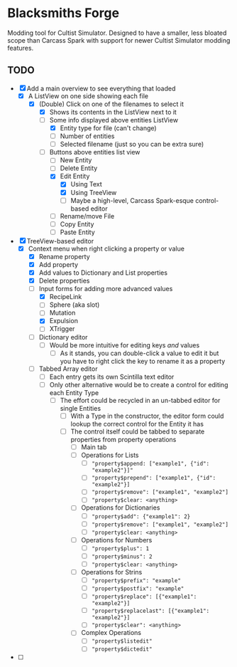 # Blacksmiths Forge

Modding tool for Cultist Simulator. 
Designed to have a smaller, less bloated scope than Carcass Spark with support for newer Cultist Simulator modding features. 


## TODO

- [x] Add a main overview to see everything that loaded
	- [x] A ListView on one side showing each file
		- [x] (Double) Click on one of the filenames to select it
			- [x] Shows its contents in the ListView next to it
			- [ ] Some info displayed above entities ListView
				- [x] Entity type for file (can't change)
				- [ ] Number of entities
				- [ ] Selected filename (just so you can be extra sure)
			- [ ] Buttons above entities list view
				- [ ] New Entity
				- [ ] Delete Entity
				- [x] Edit Entity
					- [x] Using Text
					- [x] Using TreeView
					- [ ] Maybe a high-level, Carcass Spark-esque control-based editor
				- [ ] Rename/move File
				- [ ] Copy Entity
				- [ ] Paste Entity
- [x] TreeView-based editor
	- [x] Context menu when right clicking a property or value
		- [x] Rename property
		- [x] Add property
		- [x] Add values to Dictionary and List properties
		- [x] Delete properties
		- [ ] Input forms for adding more advanced values
			- [x] RecipeLink
			- [ ] Sphere (aka slot)
			- [ ] Mutation
			- [x] Expulsion
			- [ ] XTrigger
		- [ ] Dictionary editor
			- [ ] Would be more intuitive for editing keys *and* values
				- [ ] As it stands, you can double-click a value to edit it but you have to right click the key to rename it as a property
		- [ ] Tabbed Array editor
			- [ ] Each entry gets its own Scintilla text editor
			- [ ] Only other alternative would be to create a control for editing each Entity Type
				- [ ] The effort could be recycled in an un-tabbed editor for single Entities
					- [ ] With a Type in the constructor, the editor form could lookup the correct control for the Entity it has
					- [ ] The control itself could be tabbed to separate properties from property operations
						- [ ] Main tab
						- [ ] Operations for Lists
							- [ ] `"property$append: ["example1", {"id": "example2"}]"`
							- [ ] `"property$prepend": ["example1", {"id": "example2"}]`
							- [ ] `"property$remove": ["example1", "example2"]`
							- [ ] `"property$clear: <anything>`
						- [ ] Operations for Dictionaries
							- [ ] `"property$add": {"example1": 2}`
							- [ ] `"property$remove": ["example1", "example2"]`
							- [ ] `"property$clear: <anything>`
						- [ ] Operations for Numbers
							- [ ] `"property$plus": 1`
							- [ ] `"property$minus": 2`
							- [ ] `"property$clear: <anything>`
						- [ ] Operations for Strins
							- [ ] `"property$prefix": "example"`
							- [ ] `"property$postfix": "example"`
							- [ ] `"property$replace": [{"example1": "example2"}]`
							- [ ] `"property$replacelast": [{"example1": "example2"}]`
							- [ ] `"property$clear": <anything>`
						- [ ] Complex Operations
							- [ ] `"property$listedit"`
							- [ ] `"property$dictedit"`
- [ ] 